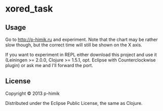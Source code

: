 # xored_task

## Usage

Go to http://p-himik.ru and experiment.
Note that the chart may be rather slow though, but the correct time will still be shown on the X axis.

If you want to experiment in REPL either download this project and use it
(Leiningen >= 2.0.0, Clojure >= 1.5.1, opt. Eclipse with Counterclockwise plugin)
or ask me and I'll forward the port.

## License

Copyright © 2013 p-himik

Distributed under the Eclipse Public License, the same as Clojure.
